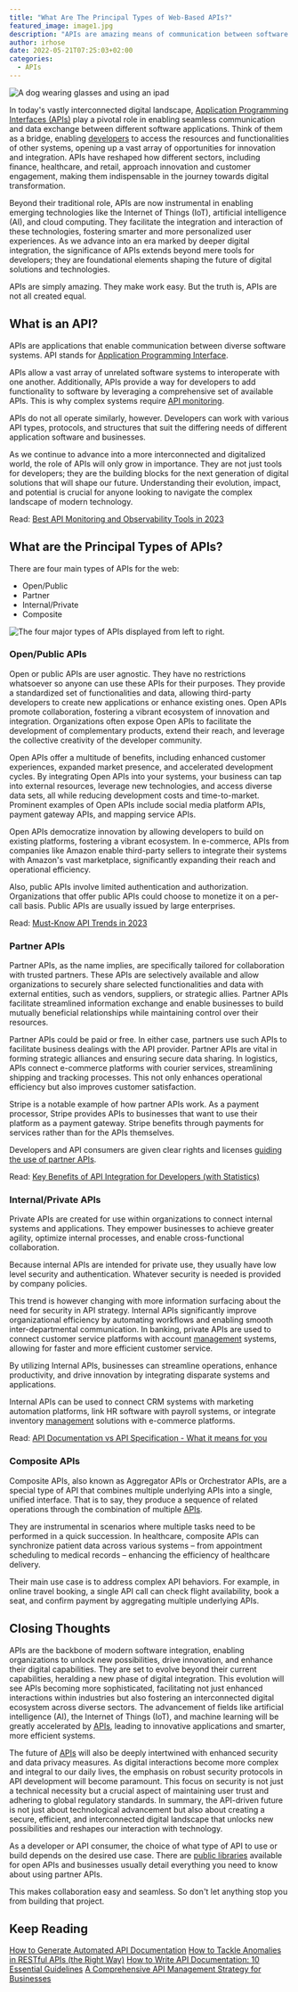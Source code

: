 ```yaml
---
title: "What Are The Principal Types of Web-Based APIs?"
featured_image: image1.jpg
description: "APIs are amazing means of communication between software systems. Learn about the different types of APIs used on the web"
author: irhose
date: 2022-05-21T07:25:03+02:00
categories:
  - APIs
---
```


![A dog wearing glasses and using an ipad](./image1.jpg)

In today's vastly interconnected digital landscape, [Application Programming Interfaces (APIs)](https://apitoolkit.io/blog/api-documentation-and-observability-the-truth-you-must-know/) play a pivotal role in enabling seamless communication and data exchange between different software applications. Think of them as a bridge, enabling [developers](https://apitoolkit.io/blog/top-8-api-documentation-tools-for-developers/) to access the resources and functionalities of other systems, opening up a vast array of opportunities for innovation and integration. APIs have reshaped how different sectors, including finance, healthcare, and retail, approach innovation and customer engagement, making them indispensable in the journey towards digital transformation.

Beyond their traditional role, APIs are now instrumental in enabling emerging technologies like the Internet of Things (IoT), artificial intelligence (AI), and cloud computing. They facilitate the integration and interaction of these technologies, fostering smarter and more personalized user experiences. As we advance into an era marked by deeper digital integration, the significance of APIs extends beyond mere tools for developers; they are foundational elements shaping the future of digital solutions and technologies.

APIs are simply amazing. They make work easy. But the truth is, APIs are not all created equal.

## What is an API?

APIs are applications that enable communication between diverse software systems. API stands for [Application Programming Interface](https://en.wikipedia.org/wiki/API). 

APIs allow a vast array of unrelated software systems to interoperate with one another. Additionally, APIs provide a way for developers to add functionality to software by leveraging a comprehensive set of available APIs. This is why complex systems require [API monitoring](https://apitoolkit.io/blog/why-you-need-an-api-monitoring-tool/). 

APIs do not all operate similarly, however. Developers can work with various API types, protocols, and structures that suit the differing needs of different application software and businesses.

As we continue to advance into a more interconnected and digitalized world, the role of APIs will only grow in importance. They are not just tools for developers; they are the building blocks for the next generation of digital solutions that will shape our future. Understanding their evolution, impact, and potential is crucial for anyone looking to navigate the complex landscape of modern technology.

Read: [Best API Monitoring and Observability Tools in 2023](https://apitoolkit.io/blog/best-api-monitoring-and-observability-tools/)

## What are the Principal Types of APIs?

There are four main types of APIs for the web:
- Open/Public
- Partner
- Internal/Private
- Composite

![The four major types of APIs displayed from left to right.](./types-of-api.jpg)

### Open/Public APIs

Open or public APIs are user agnostic. They have no restrictions whatsoever so anyone can use these APIs for their purposes. They provide a standardized set of functionalities and data, allowing third-party developers to create new applications or enhance existing ones. Open APIs promote collaboration, fostering a vibrant ecosystem of innovation and integration. Organizations often expose Open APIs to facilitate the development of complementary products, extend their reach, and leverage the collective creativity of the developer community.

Open APIs offer a multitude of benefits, including enhanced customer experiences, expanded market presence, and accelerated development cycles. By integrating Open APIs into your systems, your business can tap into external resources, leverage new technologies, and access diverse data sets, all while reducing development costs and time-to-market. Prominent examples of Open APIs include social media platform APIs, payment gateway APIs, and mapping service APIs.

Open APIs democratize innovation by allowing developers to build on existing platforms, fostering a vibrant ecosystem. In e-commerce, APIs from companies like Amazon enable third-party sellers to integrate their systems with Amazon's vast marketplace, significantly expanding their reach and operational efficiency.

Also, public APIs involve limited authentication and authorization. Organizations that offer public APIs could choose to monetize it on a per-call basis. Public APIs are usually issued by large enterprises.

Read: [Must-Know API Trends in 2023](https://apitoolkit.io/blog/api-trends/)

### Partner APIs

Partner APIs, as the name implies, are specifically tailored for collaboration with trusted partners. These APIs are selectively available and allow organizations to securely share selected functionalities and data with external entities, such as vendors, suppliers, or strategic allies. Partner APIs facilitate streamlined information exchange and enable businesses to build mutually beneficial relationships while maintaining control over their resources.

Partner APIs could be paid or free. In either case, partners use such APIs to facilitate business dealings with the API provider. Partner APIs are vital in forming strategic alliances and ensuring secure data sharing. In logistics, APIs connect e-commerce platforms with courier services, streamlining shipping and tracking processes. This not only enhances operational efficiency but also improves customer satisfaction.

Stripe is a notable example of how partner APIs work. As a payment processor, Stripe provides APIs to businesses that want to use their platform as a payment gateway. Stripe benefits through payments for services rather than for the APIs themselves. 

Developers and API consumers are given clear rights and licenses [guiding the use of partner APIs](https://www.3pillarglobal.com/insights/criteria-for-and-benefits-of-selecting-an-api-partner/). 

Read: [Key Benefits of API Integration for Developers (with Statistics)](https://apitoolkit.io/blog/benefits-of-api-integration/)

### Internal/Private APIs

Private APIs are created for use within organizations to connect internal systems and applications. They empower businesses to achieve greater agility, optimize internal processes, and enable cross-functional collaboration.

Because internal APIs are intended for private use, they usually have low level security and authentication. Whatever security is needed is provided by company policies. 

This trend is however changing with more information surfacing about the need for security in API strategy. Internal APIs significantly improve organizational efficiency by automating workflows and enabling smooth inter-departmental communication. In banking, private APIs are used to connect customer service platforms with account [management](https://apitoolkit.io/blog/the-ultimate-api-management-strategy/) systems, allowing for faster and more efficient customer service.

By utilizing Internal APIs, businesses can streamline operations, enhance productivity, and drive innovation by integrating disparate systems and applications.

Internal APIs can be used to connect CRM systems with marketing automation platforms, link HR software with payroll systems, or integrate inventory [management](https://apitoolkit.io/blog/the-ultimate-api-management-strategy/) solutions with e-commerce platforms.

Read: [API Documentation vs API Specification - What it means for you](https://apitoolkit.io/blog/api-documentation-vs-api-specification/)

### Composite APIs
Composite APIs, also known as Aggregator APIs or Orchestrator APIs, are a special type of API that combines multiple underlying APIs into a single, unified interface. That is to say, they produce a sequence of related operations through the combination of multiple [APIs](https://apitoolkit.io/blog/anomalies-in-restful-apis/). 

They are instrumental in scenarios where multiple tasks need to be performed in a quick succession. In healthcare, composite APIs can synchronize patient data across various systems – from appointment scheduling to medical records – enhancing the efficiency of healthcare delivery.

Their main use case is to address complex API behaviors. For example, in online travel booking, a single API call can check flight availability, book a seat, and confirm payment by aggregating multiple underlying APIs.

## Closing Thoughts

APIs are the backbone of modern software integration, enabling organizations to unlock new possibilities, drive innovation, and enhance their digital capabilities. They are set to evolve beyond their current capabilities, heralding a new phase of digital integration. This evolution will see APIs becoming more sophisticated, facilitating not just enhanced interactions within industries but also fostering an interconnected digital ecosystem across diverse sectors. The advancement of fields like artificial intelligence (AI), the Internet of Things (IoT), and machine learning will be greatly accelerated by [APIs](https://apitoolkit.io/blog/anomalies-in-restful-apis/), leading to innovative applications and smarter, more efficient systems.

The future of [APIs](https://apitoolkit.io/blog/anomalies-in-restful-apis/) will also be deeply intertwined with enhanced security and data privacy measures. As digital interactions become more complex and integral to our daily lives, the emphasis on robust security protocols in API development will become paramount. This focus on security is not just a technical necessity but a crucial aspect of maintaining user trust and adhering to global regulatory standards. In summary, the API-driven future is not just about technological advancement but also about creating a secure, efficient, and interconnected digital landscape that unlocks new possibilities and reshapes our interaction with technology.

As a developer or API consumer, the choice of what type of API to use or build depends on the desired use case. There are [public libraries](https://github.com/public-apis/public-apis) available for open APIs and businesses usually detail everything you need to know about using partner APIs. 

This makes collaboration easy and seamless. So don't let anything stop you from building that project.

## Keep Reading

[How to Generate Automated API Documentation](https://apitoolkit.io/blog/how-to-generate-automated-api-documentation/)
[How to Tackle Anomalies in RESTful APIs (the Right Way)](https://apitoolkit.io/blog/anomalies-in-restful-apis/)
[How to Write API Documentation: 10 Essential Guidelines](https://apitoolkit.io/blog/how-to-write-api-docs/)
[A Comprehensive API Management Strategy for Businesses](https://apitoolkit.io/blog/the-ultimate-api-management-strategy/)


